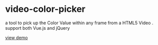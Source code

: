 # video-color-picker
a tool to pick up the Color Value  within any frame from a HTML5 Video . support both Vue.js and jQuery

[view demo](https://wendychengc.github.io/video-color-picker/demo/demo.html)


